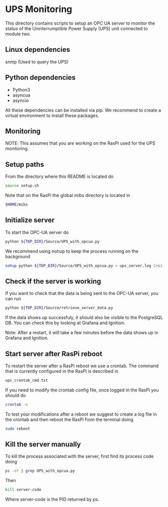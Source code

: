 # UPS Monitoring

This directory contains scripts to setup an OPC UA server
to monitor the status of the Uninterrumptible Power Supply (UPS)
unit connected to module two. 

## Linux dependencies

snmp (Used to query the UPS)

## Python dependencies

* Python3
* asyncua
* asyncio

All these dependencies can be installed via pip. We recommend
to create a virtual environment to install these packages.

## Monitoring

NOTE: This assumes that you are working on the RasPi used for 
the UPS monitoring. 

## Setup paths
From the directory where this README is located do

```bash
source setup.sh
```

Note that on the RasPi the global mibs directory
is located in

```bash
$HOME/mibs
```

## Initialize server

To start the OPC-UA server do 

```bash
python ${TOP_DIR}/Source/UPS_with_opcua.py
```

We recommend using nohup to keep the process running
on the background

```bash
nohup python ${TOP_DIR}/Source/UPS_with_opcua.py > ups_server.log 2>&1 &
```

## Check if the server is working

If you want to check that the data is being sent
to the OPC-UA server, you can run 

```bash
python ${TOP_DIR}/Source/retrieve_server_data.py
```

If the data shows up successfuly, it should also be visible 
to the PostgreSQL DB. You can check this by looking at Grafana
and Ignition. 

Note: After a restart, it will take a few minutes before the data
shows up in Grafana and Ignition. 


## Start server after RasPi reboot

To restart the server after a RasPi reboot we use a crontab. The command
that is currently configured in the RasPi is described in 

```bash
ups_crontab_cmd.txt
```

If you need to modify the crontab config file, once logged in the RasPi you should do

```bash
crontab -e 
```

To test your modifications after a reboot we suggest to create a log file
in the crontab and then reboot the RasPi from the terminal doing

```bash
sudo reboot 
```

## Kill the server manually

To kill the process associated with the server, first find its process code doing

```bash 
ps -ef | grep UPS_with_opcua.py
```
Then 

```bash 
kill server-code 
```

Where server-code is the PID returned by ps.
